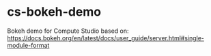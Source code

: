 # cs-bokeh-demo
Bokeh demo for Compute Studio based on: https://docs.bokeh.org/en/latest/docs/user_guide/server.html#single-module-format
